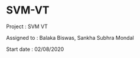 # SVM-VT

Project : SVM VT

Assigned to : Balaka Biswas, Sankha Subhra Mondal

Start date : 02/08/2020
